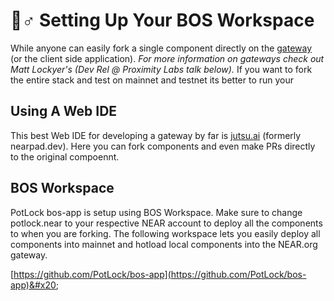# 👷♂ Setting Up Your BOS Workspace

While anyone can easily fork a single component directly on the [gateway](https://near.org/gateways) (or the client side application). _For more information on gateways check out Matt Lockyer's (Dev Rel @ Proximity Labs talk below)._ If you want to fork the entire stack and test on mainnet and testnet its better to run your&#x20;

## Using A Web IDE

This best Web IDE for developing a gateway by far is [jutsu.ai](https://jutsu.ai) (formerly nearpad.dev). Here you can fork components and even make PRs directly to the original compoennt.&#x20;



## BOS Workspace

PotLock bos-app is setup using BOS Workspace.  Make sure to change potlock.near to your respective NEAR account to deploy all the components to when you are forking. The following workspace lets you easily deploy all components into mainnet and hotload local components into the NEAR.org gateway.

[https://github.com/PotLock/bos-app](https://github.com/PotLock/bos-app)&#x20;

